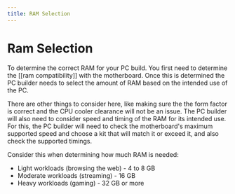 ```yaml
---
title: RAM Selection
---
```

# Ram Selection

To determine the correct RAM for your PC build. You first need to determine the [[ram compatibility]] with the motherboard. Once this is determined the PC builder needs to select the amount of RAM based on the intended use of the PC. 

There are other things to consider here, like making sure the the form factor is correct and the CPU cooler clearance will not be an issue. The PC builder will also need to consider speed and timing of the RAM for its intended use. For this, the PC builder will need to check the motherboard's maximum supported speed and choose a kit that will match it or exceed it, and also check the supported timings.

Consider this when determining how much RAM is needed:

* Light workloads (browsing the web) - 4 to 8 GB
* Moderate workloads (streaming) - 16 GB
* Heavy workloads (gaming) - 32 GB or more